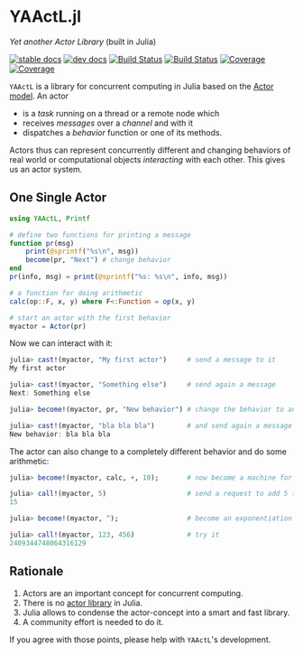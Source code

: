 # YAActL.jl

*Yet another Actor Library* (built in Julia)

[![stable docs](https://img.shields.io/badge/docs-stable-blue.svg)](https://pbayer.github.io/YAActL.jl/stable/)
[![dev docs](https://img.shields.io/badge/docs-dev-blue.svg)](https://pbayer.github.io/YAActL.jl/dev)
[![Build Status](https://travis-ci.com/pbayer/YAActL.jl.svg?branch=master)](https://travis-ci.com/pbayer/YAActL.jl)
[![Build Status](https://ci.appveyor.com/api/projects/status/github/pbayer/YAActL.jl?svg=true)](https://ci.appveyor.com/project/pbayer/YAActL-jl)
[![Coverage](https://codecov.io/gh/pbayer/YAActL.jl/branch/master/graph/badge.svg)](https://codecov.io/gh/pbayer/YAActL.jl)
[![Coverage](https://coveralls.io/repos/github/pbayer/YAActL.jl/badge.svg?branch=master)](https://coveralls.io/github/pbayer/YAActL.jl?branch=master)

`YAActL` is a library for concurrent computing in Julia based on the [Actor model](https://en.wikipedia.org/wiki/Actor_model). An actor

- is a *task* running on a thread or a remote node which
- receives *messages* over a *channel* and with it
- dispatches a *behavior* function or one of its methods.

Actors thus can represent concurrently different and changing behaviors of real world or computational objects *interacting* with each other. This gives us an actor system.

## One Single Actor

```julia
using YAActL, Printf

# define two functions for printing a message
function pr(msg)
    print(@sprintf("%s\n", msg))
    become(pr, "Next") # change behavior
end
pr(info, msg) = print(@sprintf("%s: %s\n", info, msg))

# a function for doing arithmetic
calc(op::F, x, y) where F<:Function = op(x, y)

# start an actor with the first behavior
myactor = Actor(pr)
```

Now we can interact with it:

```julia
julia> cast!(myactor, "My first actor")     # send a message to it
My first actor

julia> cast!(myactor, "Something else")     # send again a message
Next: Something else

julia> become!(myactor, pr, "New behavior") # change the behavior to another one

julia> cast!(myactor, "bla bla bla")        # and send again a message
New behavior: bla bla bla
```

The actor can also change to a completely different behavior and do some arithmetic:

```julia
julia> become!(myactor, calc, +, 10);       # now become a machine for adding to 10

julia> call!(myactor, 5)                    # send a request to add 5 to it and to return the result
15

julia> become!(myactor, ^);                 # become an exponentiation machine

julia> call!(myactor, 123, 456)             # try it
2409344748064316129
```

## Rationale

1. Actors are an important concept for concurrent computing.
2. There is no [actor library](https://en.wikipedia.org/wiki/Actor_model#Actor_libraries_and_frameworks) in Julia. 
3. Julia allows to condense the actor-concept into a  smart and fast library.
4. A community effort is needed to do it.

If you agree with those points, please help with  `YAActL`'s development.
